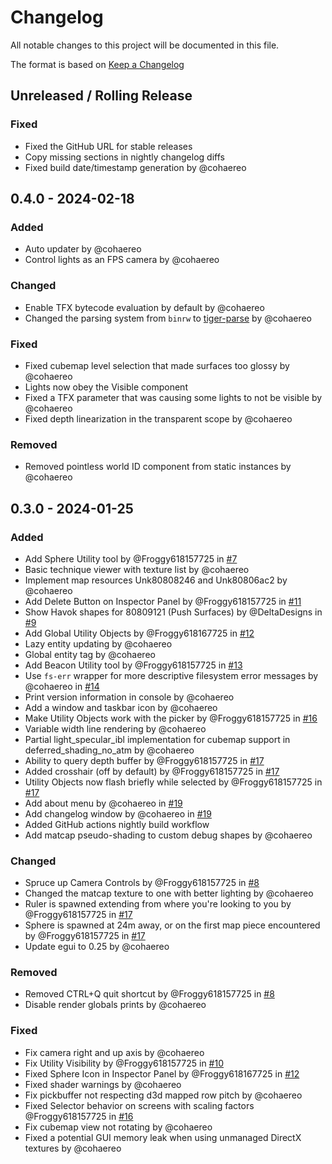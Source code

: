 # Changelog

<!--
Please add your PR to the changelog! Choose from a top level and bottom
level category, then write your changes like follows:

- Describe your change in a user friendly format by @yourslug in [#99999](https://github.com/cohaereo/alkahest/pull/99999)

You can add additional user facing information if it's a major breaking change. You can use the following to help:

```diff
- Old code
+ New code
```

Change types:
    - `Added` for new features.
    - `Changed` for changes in existing functionality.
    - `Deprecated` for soon-to-be removed features.
    - `Removed` for now removed features.
    - `Fixed` for any bug fixes.
    - `Security` in case of vulnerabilities.

-->

All notable changes to this project will be documented in this file.

The format is based on [Keep a Changelog](https://keepachangelog.com/en/1.1.0/)

## Unreleased / Rolling Release

### Fixed

- Fixed the GitHub URL for stable releases
- Copy missing sections in nightly changelog diffs
- Fixed build date/timestamp generation by @cohaereo

## 0.4.0 - 2024-02-18

### Added

- Auto updater by @cohaereo
- Control lights as an FPS camera by @cohaereo

### Changed

- Enable TFX bytecode evaluation by default by @cohaereo
- Changed the parsing system from `binrw` to [tiger-parse](https://github.com/v4nguard/tiger-parse) by @cohaereo

### Fixed

- Fixed cubemap level selection that made surfaces too glossy by @cohaereo
- Lights now obey the Visible component
- Fixed a TFX parameter that was causing some lights to not be visible by @cohaereo
- Fixed depth linearization in the transparent scope by @cohaereo

### Removed

- Removed pointless world ID component from static instances by @cohaereo

## 0.3.0 - 2024-01-25

### Added

- Add Sphere Utility tool by @Froggy618157725 in [#7](https://github.com/cohaereo/alkahest/pull/7)
- Basic technique viewer with texture list by @cohaereo
- Implement map resources Unk80808246 and Unk80806ac2 by @cohaereo
- Add Delete Button on Inspector Panel by @Froggy618157725 in [#11](https://github.com/cohaereo/alkahest/pull/11)
- Show Havok shapes for 80809121 (Push Surfaces) by @DeltaDesigns in [#9](https://github.com/cohaereo/alkahest/pull/9)
- Add Global Utility Objects by @Froggy618167725 in [#12](https://github.com/cohaereo/alkahest/pull/12)
- Lazy entity updating by @cohaereo
- Global entity tag by @cohaereo
- Add Beacon Utility tool by @Froggy618157725 in [#13](https://github.com/cohaereo/alkahest/pull/13)
- Use `fs-err` wrapper for more descriptive filesystem error messages by @cohaereo in [#14](https://github.com/cohaereo/alkahest/pull/14)
- Print version information in console by @cohaereo
- Add a window and taskbar icon by @cohaereo
- Make Utility Objects work with the picker by @Froggy618157725 in [#16](https://github.com/cohaereo/alkahest/pull/16)
- Variable width line rendering by @cohaereo
- Partial light_specular_ibl implementation for cubemap support in deferred_shading_no_atm by @cohaereo
- Ability to query depth buffer by @Froggy618157725 in [#17](https://github.com/cohaereo/alkahest/pull/17)
- Added crosshair (off by default) by @Froggy618157725 in [#17](https://github.com/cohaereo/alkahest/pull/17)
- Utility Objects now flash briefly while selected by @Froggy618157725 in [#17](https://github.com/cohaereo/alkahest/pull/17)
- Add about menu by @cohaereo in [#19](https://github.com/cohaereo/alkahest/pull/19)
- Add changelog window by @cohaereo in [#19](https://github.com/cohaereo/alkahest/pull/19)
- Added GitHub actions nightly build workflow
- Add matcap pseudo-shading to custom debug shapes by @cohaereo

### Changed

- Spruce up Camera Controls by @Froggy618157725 in [#8](https://github.com/cohaereo/alkahest/pull/8)
- Changed the matcap texture to one with better lighting by @cohaereo
- Ruler is spawned extending from where you're looking to you by @Froggy618157725 in [#17](https://github.com/cohaereo/alkahest/pull/17)
- Sphere is spawned at 24m away, or on the first map piece encountered by @Froggy618157725 in [#17](https://github.com/cohaereo/alkahest/pull/17)
- Update egui to 0.25 by @cohaereo

### Removed

- Removed CTRL+Q quit shortcut by @Froggy618157725 in [#8](https://github.com/cohaereo/alkahest/pull/8)
- Disable render globals prints by @cohaereo

### Fixed

- Fix camera right and up axis by @cohaereo
- Fix Utility Visibility by @Froggy618157725 in [#10](https://github.com/cohaereo/alkahest/pull/10)
- Fixed Sphere Icon in Inspector Panel by @Froggy618167725 in [#12](https://github.com/cohaereo/alkahest/pull/12)
- Fixed shader warnings by @cohaereo
- Fix pickbuffer not respecting d3d mapped row pitch by @cohaereo
- Fixed Selector behavior on screens with scaling factors @Froggy618157725 in [#16](https://github.com/cohaereo/alkahest/pull/16)
- Fix cubemap view not rotating by @cohaereo
- Fixed a potential GUI memory leak when using unmanaged DirectX textures by @cohaereo